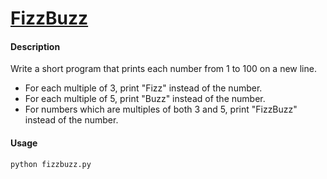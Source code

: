 # [FizzBuzz](https://en.wikipedia.org/wiki/Fizz_buzz)
#### Description
Write a short program that prints each number from 1 to 100 on a new line.
* For each multiple of 3, print "Fizz" instead of the number.
* For each multiple of 5, print "Buzz" instead of the number. 
* For numbers which are multiples of both 3 and 5, print "FizzBuzz" instead of the number.
#### Usage
```shell
python fizzbuzz.py
```
